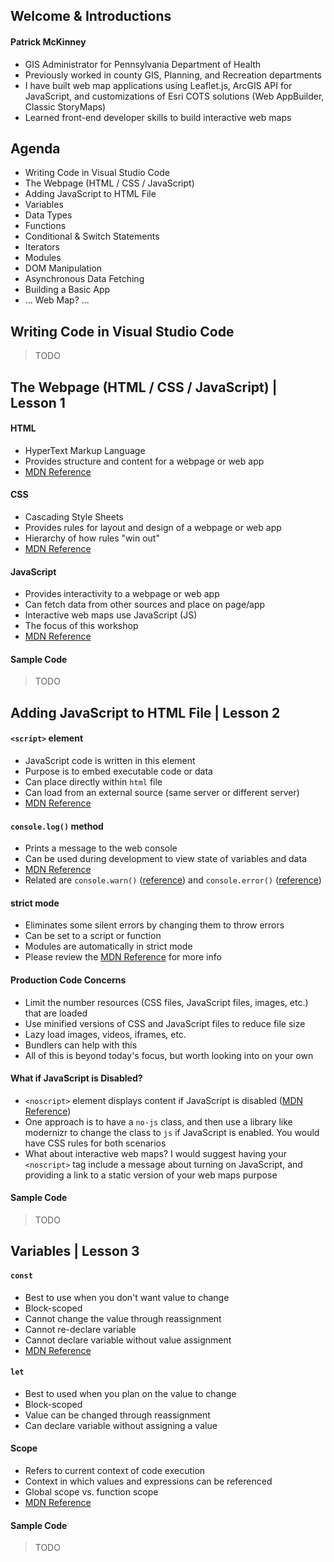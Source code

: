 ## Welcome & Introductions

#### Patrick McKinney
- GIS Administrator for Pennsylvania Department of Health
- Previously worked in county GIS, Planning, and Recreation departments
- I have built web map applications using Leaflet.js, ArcGIS API for JavaScript, and customizations of Esri COTS solutions (Web AppBuilder, Classic StoryMaps)
- Learned front-end developer skills to build interactive web maps

## Agenda
- Writing Code in Visual Studio Code
- The Webpage (HTML / CSS / JavaScript)
- Adding JavaScript to HTML File
- Variables
- Data Types
- Functions
- Conditional & Switch Statements
- Iterators
- Modules
- DOM Manipulation
- Asynchronous Data Fetching
- Building a Basic App
- ... Web Map? ...

## Writing Code in Visual Studio Code
> TODO

## The Webpage (HTML / CSS / JavaScript) | Lesson 1

#### HTML
- HyperText Markup Language
- Provides structure and content for a webpage or web app
- [MDN Reference](https://developer.mozilla.org/en-US/docs/Web/HTML)

#### CSS
- Cascading Style Sheets
- Provides rules for layout and design of a webpage or web app
- Hierarchy of how rules "win out"
- [MDN Reference](https://developer.mozilla.org/en-US/docs/Web/CSS)

#### JavaScript
- Provides interactivity to a webpage or web app
- Can fetch data from other sources and place on page/app
- Interactive web maps use JavaScript (JS)
- The focus of this workshop
- [MDN Reference](https://developer.mozilla.org/en-US/docs/Web/JavaScript)

#### Sample Code 
> TODO

## Adding JavaScript to HTML File | Lesson 2
#### `<script>` element
- JavaScript code is written in this element
- Purpose is to embed executable code or data
- Can place directly within `html` file
- Can load from an external source (same server or different server)
- [MDN Reference](https://developer.mozilla.org/en-US/docs/Web/HTML/Element/script)

#### `console.log()` method
- Prints a message to the web console
- Can be used during development to view state of variables and data
- [MDN Reference](https://developer.mozilla.org/en-US/docs/Web/API/console/log)
- Related are `console.warn()` ([reference](https://developer.mozilla.org/en-US/docs/Web/API/console/warn)) and `console.error()` ([reference](https://developer.mozilla.org/en-US/docs/Web/API/console/error))

#### strict mode
- Eliminates some silent errors by changing them to throw errors
- Can be set to a script or function
- Modules are automatically in strict mode
- Please review the [MDN Reference](https://developer.mozilla.org/en-US/docs/Web/JavaScript/Reference/Strict_mode) for more info

#### Production Code Concerns
- Limit the number resources (CSS files, JavaScript files, images, etc.) that are loaded
- Use minified versions of CSS and JavaScript files to reduce file size
- Lazy load images, videos, iframes, etc.
- Bundlers can help with this
- All of this is beyond today's focus, but worth looking into on your own

#### What if JavaScript is Disabled?
- `<noscript>` element displays content if JavaScript is disabled ([MDN Reference](https://developer.mozilla.org/en-US/docs/Web/HTML/Element/noscript))
- One approach is to have a `no-js` class, and then use a library like modernizr to change the class to `js` if JavaScript is enabled.  You would have CSS rules for both scenarios
- What about interactive web maps?  I would suggest having your `<noscript>` tag include a message about turning on JavaScript, and providing a link to a static version of your web maps purpose

#### Sample Code 
> TODO

## Variables | Lesson 3
#### `const`
- Best to use when you don't want value to change
- Block-scoped
- Cannot change the value through reassignment
- Cannot re-declare variable
- Cannot declare variable without value assignment
- [MDN Reference](https://developer.mozilla.org/en-US/docs/Web/JavaScript/Reference/Statements/const)

#### `let`
- Best to used when you plan on the value to change
- Block-scoped
- Value can be changed through reassignment
- Can declare variable without assigning a value

#### Scope
- Refers to current context of code execution
- Context in which values and expressions can be referenced
- Global scope vs. function scope
- [MDN Reference](https://developer.mozilla.org/en-US/docs/Glossary/Scope)

#### Sample Code 
> TODO
